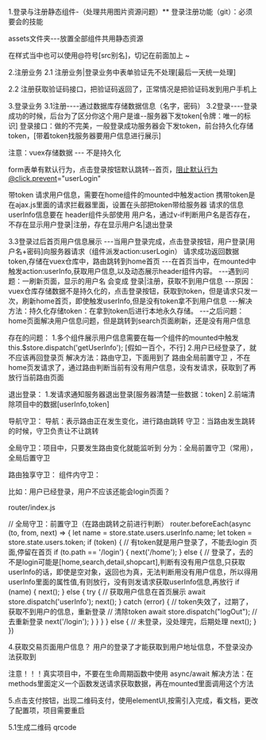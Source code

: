 1.登录与注册静态组件-（处理共用图片资源问题）**
登录注册功能（git）：必须要会的技能

assets文件夹---放置全部组件共用静态资源

在样式当中也可以使用@符号[src别名]，切记在前面加上 ~

2.注册业务
2.1 注册业务|登录业务中表单验证先不处理[最后一天统一处理]

2.2 注册获取验证码接口，把验证码返回了，正常情况是把验证码发到用户手机上

3.登录业务
3.1注册----通过数据库存储数据信息（名字，密码）
3.2登录----登录成功的时候，后台为了区分你这个用户是谁--服务器下发token[令牌：唯一的标识]
登录接口：做的不完美，一般登录成功服务器会下发token，前台持久化存储token，[带着token找服务器要用户信息进行展示]

注意：vuex存储数据 --- 不是持久化

form表单有默认行为，点击登录按钮默认跳转--首页，阻止默认行为@click.prevent="userLogin"

带token 请求用户信息，需要在home组件的mounted中触发action
携带token是在ajax.js里面的请求拦截器里面，设置在头部把token带给服务器
请求的信息userInfo信息要在 header组件头部使用 用户名，通过v-if判断用户名是否存在，不存在显示用户登录|注册，存在显示用户名|退出登录

3.3登录过后首页用户信息展示
---当用户登录完成，点击登录按钮，用户登录[用户名+密码]向服务器请求（组件派发action:userLogin）
   请求成功返回数据token,存储在vuex仓库中，路由跳转到home首页
---在首页当中，在mounted中触发action:userInfo,获取用户信息,以及动态展示header组件内容。
---遇到问题：一刷新页面，显示的用户名 会变成 登录|注册，获取不到用户信息
---原因：vuex仓库存储数据不是持久化的，点击登录按钮，获取到token，但是请求只发一次，刷新home首页，即使触发userInfo,但是没有token拿不到用户信息
---解决方法：持久化存储token：在拿到token后进行本地永久存储。
---之后问题：home页面解决用户信息问题，但是跳转到search页面刷新，还是没有用户信息

存在的问题：
1.多个组件展示用户信息需要在每一个组件的mounted中触发this.$store.dispatch('getUserInfo'); [假如一百个，不行]
2.用户已经登录了，就不应该再回登录页
解决方法：路由守卫，下面用到了 路由全局前置守卫 ，不在home页发请求了，通过路由判断当前有没有用户信息，没有发请求，获取到了再放行当前路由页面

退出登录：
1.发请求通知服务器退出登录[服务器清楚一些数据：token]
2.前端清除项目中的数据[userInfo,token]


导航守卫：
导航：表示路由正在发生变化，进行路由跳转
守卫：当路由发生跳转的时候，守卫负责让不让跳转

全局守卫：项目中，只要发生路由变化就能监听到  分为：全局前置守卫（常用），全局后置守卫

路由独享守卫：
组件内守卫：

比如：用户已经登录，用户不应该还能会login页面？

router/index.js

// 全局守卫：前置守卫（在路由跳转之前进行判断）
router.beforeEach(async (to, from, next) => {
    let name = store.state.users.userInfo.name;
    let token = store.state.users.token;
    if (token) {
        // 有token就是用户登录了，不能去login 页面,停留在首页
        if (to.path == '/login') {
            next('/home');
        } else {
            // 登录了，去的不是login可能是[home,search,detail,shopcart],判断有没有用户信息,只获取userInfo的话，即使是空对象，返回也为真，无法判断用没有用户信息，所以得用userInfo里面的属性值,有则放行，没有则发请求获取userInfo信息,再放行
            if (name) {
                next();
            } else {
                try {
                    // 获取用户信息在首页展示
                    await store.dispatch('userInfo');
                    next();
                } catch (error) {
                    // token失效了，过期了，获取不到用户的信息，重新登录
                    // 清除token
                    await store.dispatch("logOut");
                    //去重新登录
                    next('/login');
                }
            }
        }
    } else {
        // 未登录，没处理完，后期处理
        next();
    }
})

4.获取交易页面用户信息？
用户的登录了才能获取到用户地址信息，不登录没办法获取到


注意！！！真实项目中，不要在生命周期函数中使用 async/await
解决方法：在methods里面定义一个函数发送请求获取数据，再在mounted里面调用这个方法

5.点击支付按钮，出现二维码支付，使用elementUI,按需引入完成，看文档，更改了配置项，项目需要重启

5.1生成二维码   qrcode

